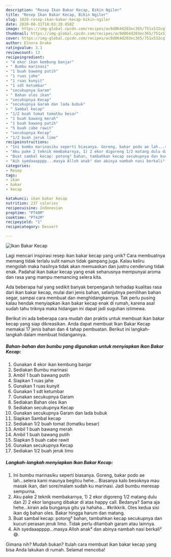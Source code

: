 ```yaml
---
description: "Resep Ikan Bakar Kecap, Bikin Ngiler"
title: "Resep Ikan Bakar Kecap, Bikin Ngiler"
slug: 1020-resep-ikan-bakar-kecap-bikin-ngiler
date: 2020-08-31T18:03:20.858Z
image: https://img-global.cpcdn.com/recipes/ac9d064d203ec365/751x532cq70/ikan-bakar-kecap-foto-resep-utama.jpg
thumbnail: https://img-global.cpcdn.com/recipes/ac9d064d203ec365/751x532cq70/ikan-bakar-kecap-foto-resep-utama.jpg
cover: https://img-global.cpcdn.com/recipes/ac9d064d203ec365/751x532cq70/ikan-bakar-kecap-foto-resep-utama.jpg
author: Elnora Drake
ratingvalue: 3.1
reviewcount: 13
recipeingredient:
- "4 ekor ikan kembung banjar"
- " Bumbu marinasi"
- "1 buah bawang putih"
- "1 ruas jahe"
- "1 ruas kunyit"
- "1 sdt ketumbar"
- "secukupnya Garam"
- " Bahan oles ikan"
- "secukupnya Kecap"
- "secukupnya Garam dan lada bubuk"
- " Sambal kecap"
- "1/2 buah tomat tomatku besar"
- "1 buah bawang merah"
- "1 buah bawang putih"
- "5 buah cabe rawit"
- "secukupnya Kecap"
- "1/2 buah jeruk limo"
recipeinstructions:
- "Ini bumbu marinasiku seperti biasanya. Goreng, bakar podo ae lah...selera kami maunya begitcu hehe... Biasanya kalo besoknya mau masak ikan, dari sore/malam sudah ku marinasi. Jadi bumbu meresap sempurna."
- "Aku pake 2 teknik membakarnya, 1) 2 ekor digoreng 1/2 matang dulu dan 2) 2 ekor langsung dibakar di atas happy call. Bedanya? Sama aja hehe...kirain ada bunganya gitu ya hahaha... #krikkrik. Oles kedua sisi ikan dg bahan oles. Bakar hingga harum dan matang."
- "Buat sambal kecap: potong² bahan, tambahkan kecap secukupnya dan kucuri perasan jeruk limo. Tidak perlu ditambah garam atau lainnya."
- "Aih syedaaapppp...masya Alloh anak² dan abinya nambah nasi berkali² 😅."
categories:
- Resep
tags:
- ikan
- bakar
- kecap

katakunci: ikan bakar kecap 
nutrition: 237 calories
recipecuisine: Indonesian
preptime: "PT40M"
cooktime: "PT42M"
recipeyield: "1"
recipecategory: Dessert

---
```



![Ikan Bakar Kecap](https://img-global.cpcdn.com/recipes/ac9d064d203ec365/751x532cq70/ikan-bakar-kecap-foto-resep-utama.jpg)

Lagi mencari inspirasi resep ikan bakar kecap yang unik? Cara membuatnya memang tidak terlalu sulit namun tidak gampang juga. Kalau keliru mengolah maka hasilnya tidak akan memuaskan dan justru cenderung tidak enak. Padahal ikan bakar kecap yang enak seharusnya mempunyai aroma dan rasa yang mampu memancing selera kita.

Ada beberapa hal yang sedikit banyak berpengaruh terhadap kualitas rasa dari ikan bakar kecap, mulai dari jenis bahan, selanjutnya pemilihan bahan segar, sampai cara membuat dan menghidangkannya. Tak perlu pusing kalau hendak menyiapkan ikan bakar kecap enak di rumah, karena asal sudah tahu triknya maka hidangan ini dapat jadi suguhan istimewa.




Berikut ini ada beberapa cara mudah dan praktis untuk membuat ikan bakar kecap yang siap dikreasikan. Anda dapat membuat Ikan Bakar Kecap memakai 17 jenis bahan dan 4 tahap pembuatan. Berikut ini langkah-langkah dalam membuat hidangannya.

<!--inarticleads1-->

##### Bahan-bahan dan bumbu yang digunakan untuk menyiapkan Ikan Bakar Kecap:

1. Gunakan 4 ekor ikan kembung banjar
1. Sediakan  Bumbu marinasi
1. Ambil 1 buah bawang putih
1. Siapkan 1 ruas jahe
1. Gunakan 1 ruas kunyit
1. Gunakan 1 sdt ketumbar
1. Gunakan secukupnya Garam
1. Sediakan  Bahan oles ikan
1. Sediakan secukupnya Kecap
1. Gunakan secukupnya Garam dan lada bubuk
1. Siapkan  Sambal kecap
1. Sediakan 1/2 buah tomat (tomatku besar)
1. Ambil 1 buah bawang merah
1. Ambil 1 buah bawang putih
1. Siapkan 5 buah cabe rawit
1. Gunakan secukupnya Kecap
1. Sediakan 1/2 buah jeruk limo




<!--inarticleads2-->

##### Langkah-langkah menyiapkan Ikan Bakar Kecap:

1. Ini bumbu marinasiku seperti biasanya. Goreng, bakar podo ae lah...selera kami maunya begitcu hehe... Biasanya kalo besoknya mau masak ikan, dari sore/malam sudah ku marinasi. Jadi bumbu meresap sempurna.
1. Aku pake 2 teknik membakarnya, 1) 2 ekor digoreng 1/2 matang dulu dan 2) 2 ekor langsung dibakar di atas happy call. Bedanya? Sama aja hehe...kirain ada bunganya gitu ya hahaha... #krikkrik. Oles kedua sisi ikan dg bahan oles. Bakar hingga harum dan matang.
1. Buat sambal kecap: potong² bahan, tambahkan kecap secukupnya dan kucuri perasan jeruk limo. Tidak perlu ditambah garam atau lainnya.
1. Aih syedaaapppp...masya Alloh anak² dan abinya nambah nasi berkali² 😅.




Gimana nih? Mudah bukan? Itulah cara membuat ikan bakar kecap yang bisa Anda lakukan di rumah. Selamat mencoba!
